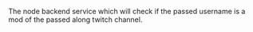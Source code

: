 The node backend service which will check if the passed username is a mod of the passed along twitch channel.